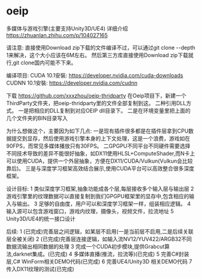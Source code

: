 # oeip
多媒体与游戏引擎(主要支持Unity3D/UE4)
详细介绍 https://zhuanlan.zhihu.com/p/104027165

请注意:
直接使用Download zip下载的文件编译不过，可以通过git clone --depth 1来解决，这个大小应该在6M左右。
然后第三方库直接使用Download zip下载就行,git clone国内可能不下来。

编译项目:
CUDA 10.1安裝:
https://developer.nvidia.com/cuda-downloads
CUDNN 10.1安裝:
https://developer.nvidia.com/cudnn

下载 https://github.com/xxxzhou/oeip-thridparty
在Oeip项目下，新建一个ThirdParty文件夹，把oeip-thridparty里的文件全部复制到这。
二种引用DLL方式。
一是把相应的DLL复制到对应OEIP dll目录下。
二是在环境变量里把上面的几个文件夹的BIN目录写入

为什么想做这个，主要因为如下几点:
一是现有插件很多都是在插件层拿到CPU数据提交到显存，然后使用游戏引擎本身的上下文处理，这是一个浪费，游戏如在90FPS，而常见多媒体播放只有30FPS。
二GPGPU不同平台不同硬件需要选择不同技术导致的差异不能很好抽象，如DX11使用HLSL+ComputeShader,而N卡上可以使用CUDA，提供一个外层抽象，方便在DX11/CUDA/Vulkun(Vulkun会比较靠后)。
三是与深度学习框架高效结合展示,使用CUDA平台可以高效整合很多深度框架。

设计目标:
1 类似深度学习框架,抽象功能成各个层,每层接收多个输入层与输出层
2 游戏引擎里的纹理数据可以直接复制到我们GPGPU框架里的显存中,包含相应的输入与输出。
3 足够的自由度，用户可以和深度学习框架一样，组装相应逻辑。
4 输入源可以包含游戏窗口，游戏内纹理，摄像头，视频文件，拉流地址
5 Unity3D/UE4的统一接口设计

后续:
1 (已完成)完善层之间逻辑，如某层不启用(一是当前层不启用,二是后续关联层全被关闭) 
2 (已完成)完善层连接逻辑，如输入流NV12/YUV422/ARGB32不同数据流输出相同数据的处理
3 完成一个CUDA初步模块,提供Grabcut算法,darknet集成。(已完成)
4 多媒体直播(推流，拉流等)(已完成)
5 完善C#封装层,C# WinForm相关DEMO代码(已完成)
6 完善UE4/Unity3D 相关DEMO代码
7 传入DX11纹理的测试(已完成)




